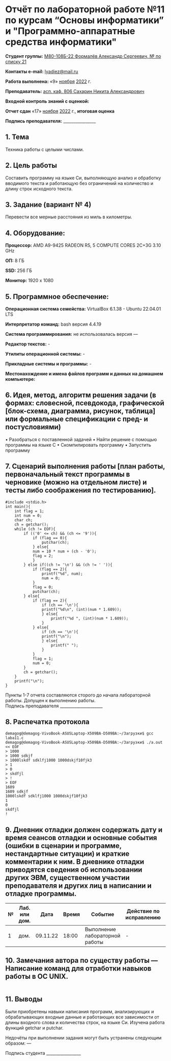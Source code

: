 # Отчёт по лабораторной работе №11 по курсам “Основы информатики” и "Программно-аппаратные средства информатики"

<b>Студент группы:</b> <ins>М80-108Б-22 Формалёв Александр Сергеевич, № по списку 21</ins> 

<b>Контакты e-mail:</b> <ins>lyadiez@mail.ru</ins>

<b>Работа выполнена:</b> «9» <ins>ноября</ins> <ins>2022</ins> г.

<b>Преподаватель:</b> <ins>асп. каф. 806 Сахарин Никита Александрович</ins>

<b>Входной контроль знаний с оценкой:</b> <ins> </ins>

<b>Отчет сдан</b> «17» <ins>ноября</ins> <ins>2022</ins> г., <b>итоговая оценка</b> <ins> </ins>

<b>Подпись преподавателя:</b> ________________


## 1. Тема
Техника работы с целыми числами.

## 2. Цель работы
Составить программу на языке Си, выполняющую анализ и обработку вводимого текста и работающую без ограничений на количество и длину строк исходного текста.

## 3. Задание (вариант № 4)
Перевести все мерные расстояния из миль в километры.

## 4. Оборудование:

<b>Процессор:</b> AMD A9-9425 RADEON R5, 5 COMPUTE CORES 2C+3G 3.10 GHz <br/>

<b>ОП:</b> 8 ГБ <br/>

<b>SSD:</b> 256 ГБ<br/>

<b>Монитор:</b> 1920 х 1080 <br/>

## 5. Программное обеспечение:
<b>Операционная система семейства:</b> VirtualBox 6.1.38 - Ubuntu 22.04.01 LTS<br/>

<b>Интерпретатор команд:</b> bash версия 4.4.19<br/>

<b>Система программирования:</b> не использовалась версия —<br/>

<b>Редактор текстов:</b> -

<b>Утилиты операционной системы:</b> -

<b>Прикладные системы и программы:</b> -

<b>Местонахождение и имена файлов программ и данных на домашнем компьютере:</b>

## 6. Идея, метод, алгоритм решения задачи (в формах: словесной, псевдокода, графической [блок-схема, диаграмма, рисунок, таблица] или формальные спецификации с пред- и постусловиями)
• Разобраться с поставленной задачей
• Найти решение с помощью программы на языке С
•	Скомпилировать программу
•	Запустить программу

## 7. Сценарий выполнения работы [план работы, первоначальный текст программы в черновике (можно на отдельном листе) и тесты либо соображения по тестированию]. 
```
#include <stdio.h>
int main(){
    int flag = 1;
    int num = 0;
    char ch;
    ch = getchar();
    while (ch != EOF){
        if (('0' <= ch) && (ch <= '9')){
            if (flag == 0){
                putchar(ch);
            } else{
            num = 10 * num + (ch - '0');
            flag = 2;
            }
        } else if((ch != '\n') && (ch != ' ')){
            if (flag == 2){
                printf("%d", num);
                num = 0;
            }
            flag = 0;
            putchar(ch);
        } else{
            if (flag == 2){
                if (ch == '\n'){
                printf("%d\n", (int)(num * 1.609));
                } else{
                    printf("%d ", (int)(num * 1.609));
                }
            } else{
                if (ch == '\n'){
                printf("\n");
                } else{
                    printf(" ");
                } 
            }
            flag = 1;
            num = 0;
        }
        ch = getchar();
    }
    printf("\n");
}
```

Пункты 1-7 отчета составляются сторого до начала лабораторной работы.
Допущен к выполнению работы.  
Подпись преподавателя _____________________
## 8. Распечатка протокола 
```
demagog@demagog-VivoBook-ASUSLaptop-X509BA-D509BA:~/Загрузки$ gcc laba11.c
demagog@demagog-VivoBook-ASUSLaptop-X509BA-D509BA:~/Загрузки$ ./a.out << EOF
> 1000
> 1000 sdkjf
> 1000lskdf sdklfj1000 1000dskjf10fjk3
> 1
> 0
> skdfjl
> !
> EOF
1609
1609 sdkjf
1000lskdf sdklfj1000 1000dskjf10fjk3
1
0
skdfjl
!
```
## 9. Дневник отладки должен содержать дату и время сеансов отладки и основные события (ошибки в сценарии и программе, нестандартные ситуации) и краткие комментарии к ним. В дневнике отладки приводятся сведения об использовании других ЭВМ, существенном участии преподавателя и других лиц в написании и отладке программы.

| № |  Лаб. или дом. | Дата | Время | Событие | Действие по исправлению | Примечание |
| ------ | ------ | ------ | ------ | ------ | ------ | ------ |
| 1 | дом. | 09.11.22 | 18:00 | Выполнение лабораторной работы | - | - |
## 10. Замечания автора по существу работы — Написание команд для отработки навыков работы в ОС UNIX.
```

```
## 11. Выводы
Были приобретены навыки написания программ, анализирующих и обрабатывающих входные данные и работающих все зависимости от длины входного слова и количества строк, на языке Си. Изучена работа функций getchar и putchar.

Недочёты при выполнении задания могут быть устранены следующим образом: —

Подпись студента _________________


